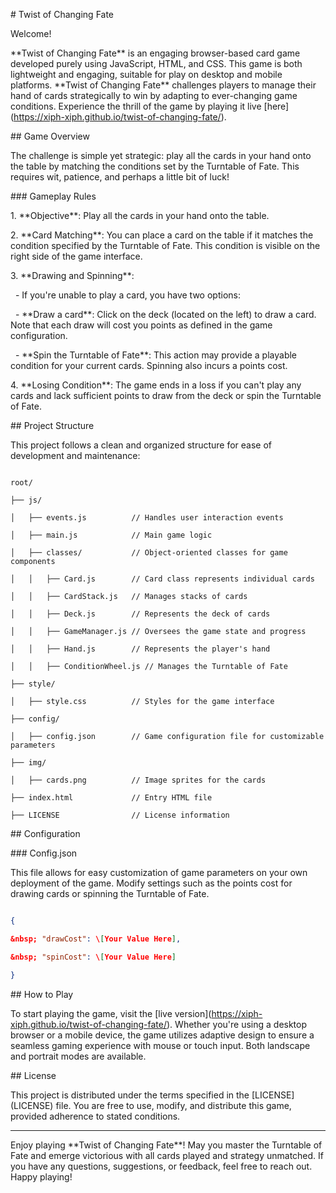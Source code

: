 \# Twist of Changing Fate



Welcome!

\*\*Twist of Changing Fate\*\* is an engaging browser-based card game developed purely using JavaScript, HTML, and CSS. This game is both lightweight and engaging, suitable for play on desktop and mobile platforms. \*\*Twist of Changing Fate\*\* challenges players to manage their hand of cards strategically to win by adapting to ever-changing game conditions. Experience the thrill of the game by playing it live \[here](https://xiph-xiph.github.io/twist-of-changing-fate/).



\## Game Overview



The challenge is simple yet strategic: play all the cards in your hand onto the table by matching the conditions set by the Turntable of Fate. This requires wit, patience, and perhaps a little bit of luck!



\### Gameplay Rules



1\. \*\*Objective\*\*: Play all the cards in your hand onto the table.

2\. \*\*Card Matching\*\*: You can place a card on the table if it matches the condition specified by the Turntable of Fate. This condition is visible on the right side of the game interface.

3\. \*\*Drawing and Spinning\*\*:

&nbsp;  - If you're unable to play a card, you have two options:

&nbsp;    - \*\*Draw a card\*\*: Click on the deck (located on the left) to draw a card. Note that each draw will cost you points as defined in the game configuration.

&nbsp;    - \*\*Spin the Turntable of Fate\*\*: This action may provide a playable condition for your current cards. Spinning also incurs a points cost.

4\. \*\*Losing Condition\*\*: The game ends in a loss if you can't play any cards and lack sufficient points to draw from the deck or spin the Turntable of Fate.



\## Project Structure



This project follows a clean and organized structure for ease of development and maintenance:



```plaintext

root/

├── js/

│   ├── events.js          // Handles user interaction events

│   ├── main.js            // Main game logic

│   ├── classes/           // Object-oriented classes for game components

│   │   ├── Card.js        // Card class represents individual cards

│   │   ├── CardStack.js   // Manages stacks of cards

│   │   ├── Deck.js        // Represents the deck of cards

│   │   ├── GameManager.js // Oversees the game state and progress

│   │   ├── Hand.js        // Represents the player's hand

│   │   ├── ConditionWheel.js // Manages the Turntable of Fate

├── style/

│   ├── style.css          // Styles for the game interface

├── config/

│   ├── config.json        // Game configuration file for customizable parameters

├── img/

│   ├── cards.png          // Image sprites for the cards

├── index.html             // Entry HTML file

├── LICENSE                // License information

```



\## Configuration



\### Config.json



This file allows for easy customization of game parameters on your own deployment of the game. Modify settings such as the points cost for drawing cards or spinning the Turntable of Fate.



```json

{

&nbsp; "drawCost": \[Your Value Here],

&nbsp; "spinCost": \[Your Value Here]

}

```



\## How to Play



To start playing the game, visit the \[live version](https://xiph-xiph.github.io/twist-of-changing-fate/). Whether you're using a desktop browser or a mobile device, the game utilizes adaptive design to ensure a seamless gaming experience with mouse or touch input. Both landscape and portrait modes are available.



\## License



This project is distributed under the terms specified in the \[LICENSE](LICENSE) file. You are free to use, modify, and distribute this game, provided adherence to stated conditions.



---



Enjoy playing \*\*Twist of Changing Fate\*\*! May you master the Turntable of Fate and emerge victorious with all cards played and strategy unmatched. If you have any questions, suggestions, or feedback, feel free to reach out. Happy playing!

